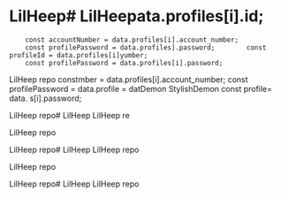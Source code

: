 # LilHeep# LilHeepata.profiles[i].id;
        const accountNumber = data.profiles[i].account_number;
        const profilePassword = data.profiles].password;        const profileId = data.profiles[i]yumber;
        const profilePassword = data.profiles[i].password;
LilHeep repo        constmber = data.profiles[i].account_number;
        const profilePassword = data.profile = datDemon
StylishDemon        const profile= data.
s[i].password;


LilHeep repo# LilHeep
LilHeep re




LilHeep repo

LilHeep repo# LilHeep
LilHeep repo


LilHeep repo

LilHeep repo# LilHeep
LilHeep repo

